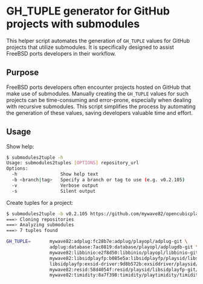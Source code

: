 # GH_TUPLE generator for GitHub projects with submodules

This helper script automates the generation of `GH_TUPLE` values for GitHub projects that utilize submodules. It is specifically designed to assist FreeBSD ports developers in their workflow.

## Purpose

FreeBSD ports developers often encounter projects hosted on GitHub that make use of submodules. Manually creating the `GH_TUPLE` values for such projects can be time-consuming and error-prone, especially when dealing with recursive submodules. This script simplifies the process by automating the generation of these values, saving developers valuable time and effort.

## Usage

Show help:

```sh
$ submodules2tuple -h
Usage: submodules2tuples [OPTIONS] repository_url
Options:
  -h                Show help text
  -b <branch|tag>   Specify a branch or tag to use (e.g. v0.2.105)
  -v                Verbose output
  -s                Silent output
```

Create tuples for a project:

```sh
$ submodules2tuple -b v0.2.105 https://github.com/mywave82/opencubicplayer.git
===> Cloning repositories
===> Analyzing submodules
===> 7 tuples found

GH_TUPLE=       mywave82:adplug:fc28b7e:adplug/playopl/adplug-git \
                adplug:database:7ac0819:database/playopl/adplugdb-git \
                mywave82:libbinio:e2f8d50:libbinio/playopl/libbinio-git \
                mywave82:libsidplayfp:b085e5a:libsidplayfp/playsid/libsidplayfp-git \
                libsidplayfp:exsid-driver:9d8b572b:exsiddriver/playsid/libsidplayfp-git/src/builders/exsid-builder/driver \
                mywave82:resid:58d4054f:resid/playsid/libsidplayfp-git/src/builders/resid-builder/resid \
                mywave82:timidity:8a7f398:timidity/playtimidity/timidity-git

```
